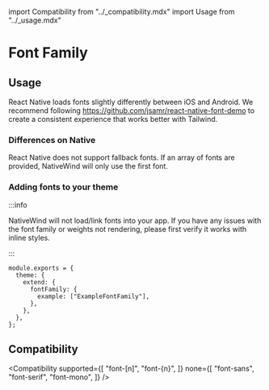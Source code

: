 import Compatibility from "../\_compatibility.mdx"
import Usage from "../\_usage.mdx"

# Font Family

## Usage

<Usage />

React Native loads fonts slightly differently between iOS and Android. We recommend following https://github.com/jsamr/react-native-font-demo to create a consistent experience that works better with Tailwind.

### Differences on Native

React Native does not support fallback fonts. If an array of fonts are provided, NativeWind will only use the first font.

### Adding fonts to your theme

:::info

NativeWind will not load/link fonts into your app. If you have any issues with the font family or weights not rendering, please first verify it works with inline styles.

:::

```tsx
module.exports = {
  theme: {
    extend: {
      fontFamily: {
        example: ["ExampleFontFamily"],
      },
    },
  },
};
```

## Compatibility

<Compatibility
supported={[
"font-[n]",
"font-{n}",
]}
none={[
"font-sans",
"font-serif",
"font-mono",
]}
/>
